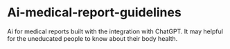 # Ai-medical-report-guidelines
Ai for medical reports built with the integration with ChatGPT. It may helpful for the uneducated people to know about their body health.
